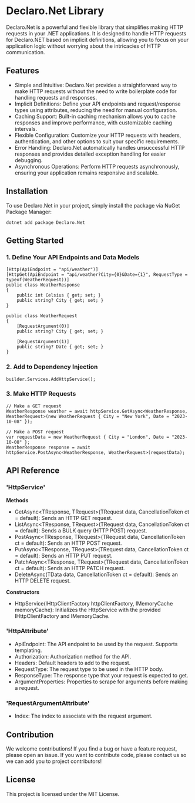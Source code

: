 # Declaro.Net Library
Declaro.Net is a powerful and flexible library that simplifies making HTTP requests in your .NET applications. It is designed to handle HTTP requests for Declaro.NET based on implicit definitions, allowing you to focus on your application logic without worrying about the intricacies of HTTP communication.

## Features
- Simple and Intuitive: Declaro.Net provides a straightforward way to make HTTP requests without the need to write boilerplate code for handling requests and responses.
- Implicit Definitions: Define your API endpoints and request/response types using attributes, reducing the need for manual configuration.
- Caching Support: Built-in caching mechanism allows you to cache responses and improve performance, with customizable caching intervals.
- Flexible Configuration: Customize your HTTP requests with headers, authentication, and other options to suit your specific requirements.
- Error Handling: Declaro.Net automatically handles unsuccessful HTTP responses and provides detailed exception handling for easier debugging.
- Asynchronous Operations: Perform HTTP requests asynchronously, ensuring your application remains responsive and scalable.

## Installation
To use Declaro.Net in your project, simply install the package via NuGet Package Manager:

	dotnet add package Declaro.Net

## Getting Started

### 1. Define Your API Endpoints and Data Models
	[Http(ApiEndpoint = "api/weather")]
    [HttpGet(ApiEndpoint = "api/weather?City={0}&Date={1}", RequestType = typeof(WeatherRequest))]
    public class WeatherResponse
    {
        public int Celsius { get; set; }
        public string? City { get; set; }
    }

    public class WeatherRequest
    {
        [RequestArgument(0)]
        public string? City { get; set; }

        [RequestArgument(1)]
        public string? Date { get; set; }
    }

### 2. Add to Dependency Injection

    builder.Services.AddHttpService();

### 3. Make HTTP Requests

    // Make a GET request
    WeatherResponse weather = await httpService.GetAsync<WeatherResponse, WeatherRequest>(new WeatherRequest { City = "New York", Date = "2023-10-08" });

    // Make a POST request
    var requestData = new WeatherRequest { City = "London", Date = "2023-10-08" };
    WeatherResponse response = await httpService.PostAsync<WeatherResponse, WeatherRequest>(requestData);

## API Reference

### 'HttpService'
**Methods**
- GetAsync<TResponse, TRequest>(TRequest data, CancellationToken ct = default): Sends an HTTP GET request.
- ListAsync<TResponse, TRequest>(TRequest data, CancellationToken ct = default): Sends a BULK query (HTTP POST) request.
- PostAsync<TResponse, TRequest>(TRequest data, CancellationToken ct = default): Sends an HTTP POST request.
- PutAsync<TResponse, TRequest>(TRequest data, CancellationToken ct = default): Sends an HTTP PUT request.
- PatchAsync<TResponse, TRequest>(TRequest data, CancellationToken ct = default): Sends an HTTP PATCH request.
- DeleteAsync<TData>(TData data, CancellationToken ct = default): Sends an HTTP DELETE request.

**Constructors**
- HttpService(IHttpClientFactory httpClientFactory, IMemoryCache memoryCache): Initializes the HttpService with the provided IHttpClientFactory and IMemoryCache.
### 'HttpAttribute'
- ApiEndpoint: The API endpoint to be used by the request. Supports templating.
- Authorization: Authorization method for the API.
- Headers: Default headers to add to the request.
- RequestType: The request type to be used in the HTTP body.
- ResponseType: The response type that your request is expected to get.
- ArgumentProperties: Properties to scrape for arguments before making a request.
### 'RequestArgumentAttribute'
- Index: The index to associate with the request argument.

## Contribution
We welcome contributions! If you find a bug or have a feature request, please open an issue. If you want to contribute code, please contact us so we can add you to project contributors!

## License
This project is licensed under the MIT License.